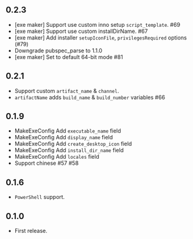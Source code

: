 ## 0.2.3

* [exe maker] Support use custom inno setup `script_template`. #69
* [exe maker] Support use custom installDirName. #67
* [exe maker] Add installer `setupIconFile`, `privilegesRequired` options (#79)
* Downgrade pubspec_parse to 1.1.0
* [exe maker] Set to default 64-bit mode #81

## 0.2.1

* Support custom `artifact_name` & `channel`.
* `artifactName` adds `build_name` & `build_number` variables #66

## 0.1.9

- MakeExeConfig Add `executable_name` field
- MakeExeConfig Add `display_name` field
- MakeExeConfig Add `create_desktop_icon` field
- MakeExeConfig Add `install_dir_name` field
- MakeExeConfig Add `locales` field
- Support chinese #57 #58

## 0.1.6

- `PowerShell` support.

## 0.1.0

- First release.

